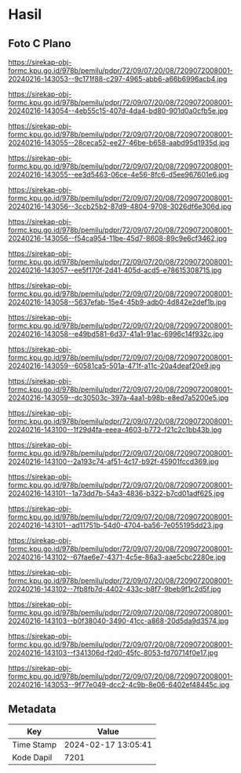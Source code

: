 # Hasil

## Foto C Plano

https://sirekap-obj-formc.kpu.go.id/978b/pemilu/pdpr/72/09/07/20/08/7209072008001-20240216-143053--9c171f88-c297-4965-abb6-a66b6996acb4.jpg

https://sirekap-obj-formc.kpu.go.id/978b/pemilu/pdpr/72/09/07/20/08/7209072008001-20240216-143054--4eb55c15-407d-4da4-bd80-901d0a0cfb5e.jpg

https://sirekap-obj-formc.kpu.go.id/978b/pemilu/pdpr/72/09/07/20/08/7209072008001-20240216-143055--28ceca52-ee27-46be-b658-aabd95d1935d.jpg

https://sirekap-obj-formc.kpu.go.id/978b/pemilu/pdpr/72/09/07/20/08/7209072008001-20240216-143055--ee3d5463-06ce-4e56-8fc6-d5ee967601e6.jpg

https://sirekap-obj-formc.kpu.go.id/978b/pemilu/pdpr/72/09/07/20/08/7209072008001-20240216-143056--3ccb25b2-87d9-4804-9708-3026df6e306d.jpg

https://sirekap-obj-formc.kpu.go.id/978b/pemilu/pdpr/72/09/07/20/08/7209072008001-20240216-143056--f54ca954-11be-45d7-8608-89c9e6cf3462.jpg

https://sirekap-obj-formc.kpu.go.id/978b/pemilu/pdpr/72/09/07/20/08/7209072008001-20240216-143057--ee5f170f-2d41-405d-acd5-e78615308715.jpg

https://sirekap-obj-formc.kpu.go.id/978b/pemilu/pdpr/72/09/07/20/08/7209072008001-20240216-143058--5637efab-15e4-45b9-adb0-4d842e2def1b.jpg

https://sirekap-obj-formc.kpu.go.id/978b/pemilu/pdpr/72/09/07/20/08/7209072008001-20240216-143058--e49bd581-6d37-41a1-91ac-6996c14f932c.jpg

https://sirekap-obj-formc.kpu.go.id/978b/pemilu/pdpr/72/09/07/20/08/7209072008001-20240216-143059--60581ca5-501a-471f-a11c-20a4deaf20e9.jpg

https://sirekap-obj-formc.kpu.go.id/978b/pemilu/pdpr/72/09/07/20/08/7209072008001-20240216-143059--dc30503c-397a-4aa1-b98b-e8ed7a5200e5.jpg

https://sirekap-obj-formc.kpu.go.id/978b/pemilu/pdpr/72/09/07/20/08/7209072008001-20240216-143100--1f29d4fa-eeea-4603-b772-f21c2c1bb43b.jpg

https://sirekap-obj-formc.kpu.go.id/978b/pemilu/pdpr/72/09/07/20/08/7209072008001-20240216-143100--2a193c74-af51-4c17-b92f-45901fccd369.jpg

https://sirekap-obj-formc.kpu.go.id/978b/pemilu/pdpr/72/09/07/20/08/7209072008001-20240216-143101--1a73dd7b-54a3-4836-b322-b7cd01adf625.jpg

https://sirekap-obj-formc.kpu.go.id/978b/pemilu/pdpr/72/09/07/20/08/7209072008001-20240216-143101--ad11751b-54d0-4704-ba56-7e055195dd23.jpg

https://sirekap-obj-formc.kpu.go.id/978b/pemilu/pdpr/72/09/07/20/08/7209072008001-20240216-143102--67fae6e7-4371-4c5e-86a3-aae5cbc2280e.jpg

https://sirekap-obj-formc.kpu.go.id/978b/pemilu/pdpr/72/09/07/20/08/7209072008001-20240216-143102--7fb8fb7d-4402-433c-b8f7-9beb9f1c2d5f.jpg

https://sirekap-obj-formc.kpu.go.id/978b/pemilu/pdpr/72/09/07/20/08/7209072008001-20240216-143103--b0f38040-3490-41cc-a868-20d5da9d3574.jpg

https://sirekap-obj-formc.kpu.go.id/978b/pemilu/pdpr/72/09/07/20/08/7209072008001-20240216-143103--f341306d-f2d0-45fc-8053-fd70714f0e17.jpg

https://sirekap-obj-formc.kpu.go.id/978b/pemilu/pdpr/72/09/07/20/08/7209072008001-20240216-143053--9f77e049-dcc2-4c9b-8e06-6402ef48445c.jpg


## Metadata

| Key        | Value               |
| ---------- | ------------------- |
| Time Stamp | 2024-02-17 13:05:41 |
| Kode Dapil | 7201                |



